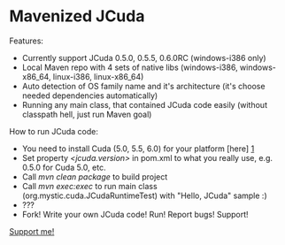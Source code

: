 Mavenized JCuda
============

Features:

* Currently support JCuda 0.5.0, 0.5.5, 0.6.0RC (windows-i386 only)
* Local Maven repo with 4 sets of native libs (windows-i386, windows-x86_64, linux-i386, linux-x86_64)
* Auto detection of OS family name and it's architecture (it's  choose needed dependencies automatically)
* Running any main class, that contained JCuda code easily (without classpath hell, just run Maven goal)

How to run JCuda code:

* You need to install Cuda (5.0, 5.5, 6.0) for your platform [here] [1]
* Set property _<jcuda.version>_ in pom.xml to what you really use, e.g. 0.5.0 for Cuda 5.0, etc.
* Call _mvn clean package_ to build project
* Call _mvn exec:exec_ to run main class (org.mystic.cuda.JCudaRuntimeTest) with "Hello, JCuda" sample :)
* ???
* Fork! Write your own JCuda code! Run! Report bugs! Support!

[Support me!]

[1]: https://developer.nvidia.com/cuda-downloads       "here"
[Support me!]: https://www.gittip.com/MysterionRise/
